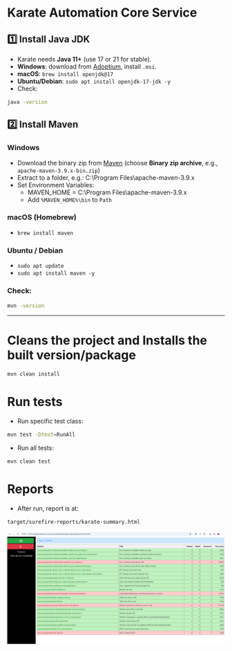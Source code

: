 # Karate Automation Core Service

## 1️⃣ Install Java JDK
- Karate needs **Java 11+** (use 17 or 21 for stable).
- **Windows**: download from [Adoptium](https://adoptium.net/temurin/releases), install `.msi`.
- **macOS**: `brew install openjdk@17`
- **Ubuntu/Debian**: `sudo apt install openjdk-17-jdk -y`
- Check:  
```bash
java -version
```

## 2️⃣ Install Maven
### **Windows**
- Download the binary zip from [Maven](https://maven.apache.org/download.cgi) (choose **Binary zip archive**, e.g., `apache-maven-3.9.x-bin.zip`)
- Extract to a folder, e.g.: C:\Program Files\apache-maven-3.9.x
- Set Environment Variables:
    + MAVEN_HOME = C:\Program Files\apache-maven-3.9.x
    + Add `%MAVEN_HOME%\bin` to `Path`
### **macOS (Homebrew)**
- `brew install maven`
### **Ubuntu / Debian**
- `sudo apt update`
- `sudo apt install maven -y`
### Check:  
```bash
mvn -version
```

---

# Cleans the project and Installs the built version/package
```bash
mvn clean install
```

# Run tests
- Run specific test class:
```bash
mvn test -Dtest=RunAll
```
- Run all tests:
```bash
mvn clean test
```

# Reports
- After run, report is at:
```bash
target/surefire-reports/karate-summary.html
```

![alt text](image.png)